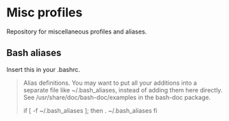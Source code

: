 # Misc profiles

Repository for miscellaneous profiles and aliases. 

## Bash aliases

Insert this in your .bashrc.

> Alias definitions.
> You may want to put all your additions into a separate file like
> ~/.bash_aliases, instead of adding them here directly.
> See /usr/share/doc/bash-doc/examples in the bash-doc package.
> 
> if [ -f ~/.bash_aliases ]; then
>     . ~/.bash_aliases
> fi

